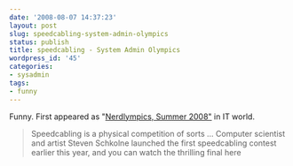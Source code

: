 ```yaml
---
date: '2008-08-07 14:37:23'
layout: post
slug: speedcabling-system-admin-olympics
status: publish
title: speedcabling - System Admin Olympics
wordpress_id: '45'
categories:
- sysadmin
tags:
- funny
---
```


Funny.  First appeared as "[Nerdlympics, Summer  2008"](http://www.itworld.com/tech-society/54088/nerdlympics-summer-2008) in IT world.


> Speedcabling is a physical competition of sorts ... Computer scientist and artist Steven Schkolne launched the first speedcabling contest earlier this year, and you can watch the thrilling final here





